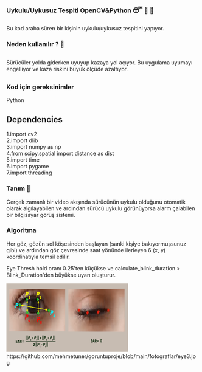 ### Uykulu/Uykusuz Tespiti OpenCV&Python 😴 🚫 🚗 
##
Bu kod araba süren bir kişinin uykulu/uykusuz tespitini yapıyor.
### Neden kullanılır ? 🎯
##
Sürücüler yolda giderken uyuyup kazaya yol açıyor. Bu uygulama uyumayı engelliyor ve kaza riskini büyük ölçüde azaltıyor.
##
### Kod için gereksinimler
Python

## Dependencies
1.import cv2 <br>
2.import dlib <br>
3.import numpy as np <br>
4.from scipy.spatial import distance as dist <br>
5.import time <br>
6.import pygame <br>
7.import threading

### Tanım 📌
Gerçek zamanlı bir video akışında sürücünün uykulu olduğunu otomatik olarak algılayabilen ve ardından sürücü uykulu görünüyorsa alarm çalabilen bir bilgisayar görüş sistemi.

### Algoritma 
Her göz, gözün sol köşesinden başlayan (sanki kişiye bakıyormuşsunuz gibi) ve ardından göz çevresinde saat yönünde ilerleyen 6 (x, y) koordinatıyla temsil edilir.

Eye Thresh hold oranı 0.25'ten küçükse ve calculate_blink_duration > Blink_Duration'den büyükse uyarı oluşturur.


<img src="https://github.com/mehmetuner/goruntuproje/blob/main/fotograflar/03-driver-drowsiness-detection-EAR-points.png" alt="alt text" width="320" height="180">
https://github.com/mehmetuner/goruntuproje/blob/main/fotograflar/eye3.jpg
